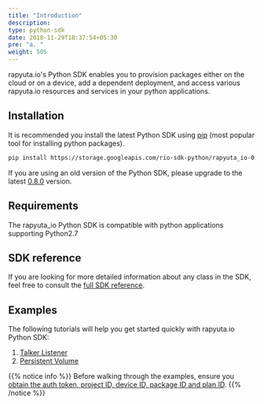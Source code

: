```yaml
---
title: "Introduction"
description:
type: python-sdk
date: 2018-11-29T18:37:54+05:30
pre: "a. "
weight: 505
---
```

rapyuta.io's Python SDK enables you to provision packages either on the cloud or
on a device, add a dependent deployment, and access various rapyuta.io resources
and services in your python applications.

## Installation
It is recommended you install the latest Python SDK using [pip](https://pip.pypa.io/en/stable/)
(most popular tool for installing python packages).
```bash
pip install https://storage.googleapis.com/rio-sdk-python/rapyuta_io-0.8.0-py2-none-any.whl
```
If you are using an old version of the Python SDK, please upgrade to the latest
[0.8.0](https://storage.googleapis.com/rio-sdk-python/rapyuta_io-0.8.0-py2-none-any.whl)
version.

## Requirements
The rapyuta_io Python SDK is compatible with python applications supporting Python2.7

## SDK reference
If you are looking for more detailed information about any class in the SDK, feel
free to consult the [full SDK reference](https://sdkdocs.apps.rapyuta.io/).

## Examples
The following tutorials will help you get started quickly with rapyuta.io
Python SDK:

1. [Talker Listener](/python-sdk/talker-listener)
2. [Persistent Volume](/python-sdk/persistent-volume)

{{% notice info %}}
Before walking through the examples, ensure you [obtain the auth token, project ID, device ID, package ID and plan ID](/python-sdk/determine-unique-identifiers/).
{{% /notice %}}
